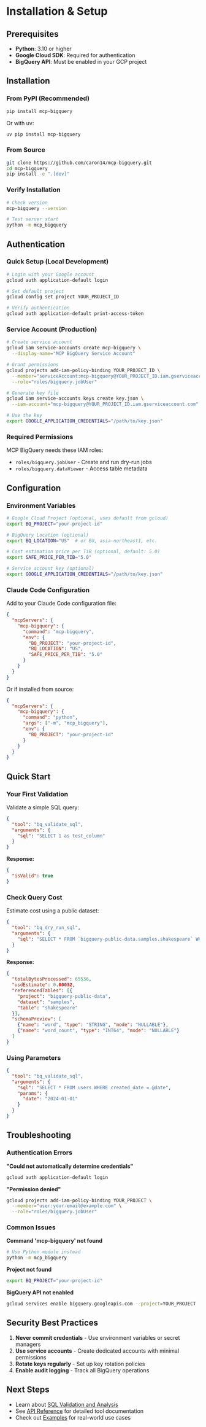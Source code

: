 # Installation & Setup

## Prerequisites

- **Python**: 3.10 or higher
- **Google Cloud SDK**: Required for authentication
- **BigQuery API**: Must be enabled in your GCP project

## Installation

### From PyPI (Recommended)

```bash
pip install mcp-bigquery
```

Or with uv:
```bash
uv pip install mcp-bigquery
```

### From Source

```bash
git clone https://github.com/caron14/mcp-bigquery.git
cd mcp-bigquery
pip install -e ".[dev]"
```

### Verify Installation

```bash
# Check version
mcp-bigquery --version

# Test server start
python -m mcp_bigquery
```

## Authentication

### Quick Setup (Local Development)

```bash
# Login with your Google account
gcloud auth application-default login

# Set default project
gcloud config set project YOUR_PROJECT_ID

# Verify authentication
gcloud auth application-default print-access-token
```

### Service Account (Production)

```bash
# Create service account
gcloud iam service-accounts create mcp-bigquery \
  --display-name="MCP BigQuery Service Account"

# Grant permissions
gcloud projects add-iam-policy-binding YOUR_PROJECT_ID \
  --member="serviceAccount:mcp-bigquery@YOUR_PROJECT_ID.iam.gserviceaccount.com" \
  --role="roles/bigquery.jobUser"

# Generate key file
gcloud iam service-accounts keys create key.json \
  --iam-account="mcp-bigquery@YOUR_PROJECT_ID.iam.gserviceaccount.com"

# Use the key
export GOOGLE_APPLICATION_CREDENTIALS="/path/to/key.json"
```

### Required Permissions

MCP BigQuery needs these IAM roles:
- `roles/bigquery.jobUser` - Create and run dry-run jobs
- `roles/bigquery.dataViewer` - Access table metadata

## Configuration

### Environment Variables

```bash
# Google Cloud Project (optional, uses default from gcloud)
export BQ_PROJECT="your-project-id"

# BigQuery Location (optional)
export BQ_LOCATION="US"  # or EU, asia-northeast1, etc.

# Cost estimation price per TiB (optional, default: 5.0)
export SAFE_PRICE_PER_TIB="5.0"

# Service account key (optional)
export GOOGLE_APPLICATION_CREDENTIALS="/path/to/key.json"
```

### Claude Code Configuration

Add to your Claude Code configuration file:

```json
{
  "mcpServers": {
    "mcp-bigquery": {
      "command": "mcp-bigquery",
      "env": {
        "BQ_PROJECT": "your-project-id",
        "BQ_LOCATION": "US",
        "SAFE_PRICE_PER_TIB": "5.0"
      }
    }
  }
}
```

Or if installed from source:

```json
{
  "mcpServers": {
    "mcp-bigquery": {
      "command": "python",
      "args": ["-m", "mcp_bigquery"],
      "env": {
        "BQ_PROJECT": "your-project-id"
      }
    }
  }
}
```

## Quick Start

### Your First Validation

Validate a simple SQL query:

```json
{
  "tool": "bq_validate_sql",
  "arguments": {
    "sql": "SELECT 1 as test_column"
  }
}
```

**Response:**
```json
{
  "isValid": true
}
```

### Check Query Cost

Estimate cost using a public dataset:

```json
{
  "tool": "bq_dry_run_sql",
  "arguments": {
    "sql": "SELECT * FROM `bigquery-public-data.samples.shakespeare` WHERE word_count > 100"
  }
}
```

**Response:**
```json
{
  "totalBytesProcessed": 65536,
  "usdEstimate": 0.00032,
  "referencedTables": [{
    "project": "bigquery-public-data",
    "dataset": "samples",
    "table": "shakespeare"
  }],
  "schemaPreview": [
    {"name": "word", "type": "STRING", "mode": "NULLABLE"},
    {"name": "word_count", "type": "INT64", "mode": "NULLABLE"}
  ]
}
```

### Using Parameters

```json
{
  "tool": "bq_validate_sql",
  "arguments": {
    "sql": "SELECT * FROM users WHERE created_date = @date",
    "params": {
      "date": "2024-01-01"
    }
  }
}
```

## Troubleshooting

### Authentication Errors

**"Could not automatically determine credentials"**
```bash
gcloud auth application-default login
```

**"Permission denied"**
```bash
gcloud projects add-iam-policy-binding YOUR_PROJECT \
  --member="user:your-email@example.com" \
  --role="roles/bigquery.jobUser"
```

### Common Issues

**Command 'mcp-bigquery' not found**
```bash
# Use Python module instead
python -m mcp_bigquery
```

**Project not found**
```bash
export BQ_PROJECT="your-project-id"
```

**BigQuery API not enabled**
```bash
gcloud services enable bigquery.googleapis.com --project=YOUR_PROJECT
```

## Security Best Practices

1. **Never commit credentials** - Use environment variables or secret managers
2. **Use service accounts** - Create dedicated accounts with minimal permissions
3. **Rotate keys regularly** - Set up key rotation policies
4. **Enable audit logging** - Track all BigQuery operations

## Next Steps

- Learn about [SQL Validation and Analysis](usage.md)
- See [API Reference](api-reference.md) for detailed tool documentation
- Check out [Examples](examples.md) for real-world use cases